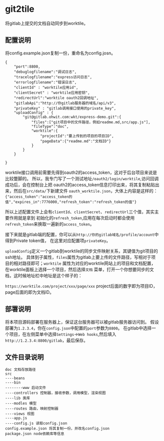 # git2tile

将gitlab上提交的文档自动同步到worktile。

## 配置说明
将config.example.json复制一份，重命名为config.josn。

```
{
    "port":8800,
	"debuglogfilename":"调试日志",
	"tracelogfilename":"express访问日志",
	"errorlogfilename":"错误日志",
    "clientId" : "worktile应用id",
    "clientSecret" : "worktile应用密钥",
    "redirectUrl":"worktile oauth2回调地址",
    "gitlabApi":"http://你gitlab服务器的域名/api/v3",
    "privateKey" : "gitlab调用接口使用的private_key",
    "uploadConfig" : {
        "git@gitlab.ohwit.com:wkt/express-demo.git":{
            "files":["git项目中的文件路径，例如readme.md,src/app.js"],
            "fileType":"doc",
            "worktile":{
                "projectId":"要上传到的项目的项目ID",
                "pageData":{"readme.md":"文档ID"}
            }
        }
    }

}
```
worktile接口调用前需要先得到oauth2的access_token，这对于后台项目来说是比较蹩脚的。
所以，我专门写了一个测试地址`/oauth2/login/worktile`,访问回调成功后，会在控制台上把
oauth2的access_token信息打印出来，将其复制粘贴出来，然后在`src/data/`下新建文件
`oauth_worktile.json`，大体上内容是这样的：
```{"access_token":"access_token的值","expires_in":7776000,"refresh_token":"refresh_token的值"}```

所以上述配置文件上会有`clientId`、`clientSecret`、`redirectUrl`三个值，其实主要作用就是拿到
初始化的`refresh_token`,应用在每次启动时都会使用`refresh_token`来换取一遍新的`access_token`。

接下来就是gitlab端的配置，你可以从`http://你的gitlab域名/profile/account`中得到Private token值，
在这里对应配置项`privateKey`。

`uploadConfig`定义一个gitlab到worktile的同步文件映射关系，其键值为git项目的ssh地址。
具体到子属性，`files`属性为gitlab上要上传的文件路径，写相对于项目的相对路径即可；`worktile`
属性为对应的worktile网站上的项目和文档配置，在worktile面板上选择一个项目，然后选择`文档`
菜单，打开一个你想要同步的文档，这时候地址栏中地址是这个样子的：

`https://worktile.com/project/xxx/page/xxx`
project后面的数字即为项目ID，page后面的即为文档ID。


## 部署说明
将本项目源码部署在服务器上，保证这台服务器可以被gitlab服务器访问到。
假设部署为`1.2.3.4`，你在`config.json`中配置的`port`参数为`8800`。
在gitlab中选择一个项目，在左侧菜单中选择`Settings`->`Web hooks`,然后填入
`http://1.2.3.4:8800/gitlab`，最后保存。

## 文件目录说明
```
doc 文档存放路径
src
----beans
----bin 
--------www 启动文件
----controllers 控制器，接收参数，调用模型，渲染视图
----lib 类库
----modles 模型
----routes 路由，映射控制器
----views 视图
----app.js
----config.js 读取config.json
config.example.json 将其复制一份，并改名config.json
package.json node依赖库等信息
```